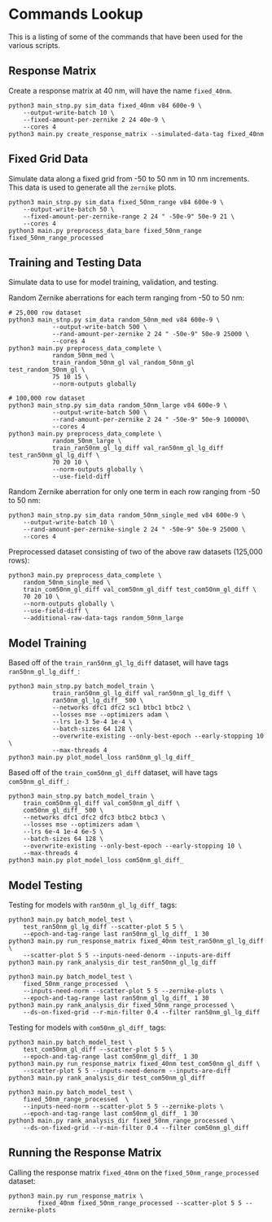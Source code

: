 # Commands Lookup

This is a listing of some of the commands that have been used for the various scripts.

## Response Matrix

Create a response matrix at 40 nm, will have the name `fixed_40nm`.

    python3 main_stnp.py sim_data fixed_40nm v84 600e-9 \
        --output-write-batch 10 \
        --fixed-amount-per-zernike 2 24 40e-9 \
        --cores 4
    python3 main.py create_response_matrix --simulated-data-tag fixed_40nm

## Fixed Grid Data

Simulate data along a fixed grid from -50 to 50 nm in 10 nm increments.
This data is used to generate all the `zernike` plots.

    python3 main_stnp.py sim_data fixed_50nm_range v84 600e-9 \
        --output-write-batch 50 \
        --fixed-amount-per-zernike-range 2 24 " -50e-9" 50e-9 21 \
        --cores 4
    python3 main.py preprocess_data_bare fixed_50nm_range fixed_50nm_range_processed

## Training and Testing Data

Simulate data to use for model training, validation, and testing.

Random Zernike aberrations for each term ranging from -50 to 50 nm:

    # 25,000 row dataset
    python3 main_stnp.py sim_data random_50nm_med v84 600e-9 \
                --output-write-batch 500 \
                --rand-amount-per-zernike 2 24 " -50e-9" 50e-9 25000 \
                --cores 4
    python3 main.py preprocess_data_complete \
                random_50nm_med \
                train_random_50nm_gl val_random_50nm_gl test_random_50nm_gl \
                75 10 15 \
                --norm-outputs globally

    # 100,000 row dataset
    python3 main_stnp.py sim_data random_50nm_large v84 600e-9 \
                --output-write-batch 500 \
                --rand-amount-per-zernike 2 24 " -50e-9" 50e-9 100000\
                --cores 4
    python3 main.py preprocess_data_complete \
                random_50nm_large \
                train_ran50nm_gl_lg_diff val_ran50nm_gl_lg_diff test_ran50nm_gl_lg_diff \
                70 20 10 \
                --norm-outputs globally \
                --use-field-diff

Random Zernike aberration for only one term in each row ranging from -50 to 50 nm:

    python3 main_stnp.py sim_data random_50nm_single_med v84 600e-9 \
        --output-write-batch 10 \
        --rand-amount-per-zernike-single 2 24 " -50e-9" 50e-9 25000 \
        --cores 4

Preprocessed dataset consisting of two of the above raw datasets (125,000 rows):

    python3 main.py preprocess_data_complete \
        random_50nm_single_med \
        train_com50nm_gl_diff val_com50nm_gl_diff test_com50nm_gl_diff \
        70 20 10 \
        --norm-outputs globally \
        --use-field-diff \
        --additional-raw-data-tags random_50nm_large

## Model Training

Based off of the `train_ran50nm_gl_lg_diff` dataset, will have tags `ran50nm_gl_lg_diff_`:

    python3 main_stnp.py batch_model_train \
                train_ran50nm_gl_lg_diff val_ran50nm_gl_lg_diff \
                ran50nm_gl_lg_diff_ 500 \
                --networks dfc1 dfc2 sc1 btbc1 btbc2 \
                --losses mse --optimizers adam \
                --lrs 1e-3 5e-4 1e-4 \
                --batch-sizes 64 128 \
                --overwrite-existing --only-best-epoch --early-stopping 10 \
                --max-threads 4
    python3 main.py plot_model_loss ran50nm_gl_lg_diff_

Based off of the `train_com50nm_gl_diff` dataset, will have tags `com50nm_gl_diff_`:

    python3 main_stnp.py batch_model_train \
        train_com50nm_gl_diff val_com50nm_gl_diff \
        com50nm_gl_diff_ 500 \
        --networks dfc1 dfc2 dfc3 btbc2 btbc3 \
        --losses mse --optimizers adam \
        --lrs 6e-4 1e-4 6e-5 \
        --batch-sizes 64 128 \
        --overwrite-existing --only-best-epoch --early-stopping 10 \
        --max-threads 4
    python3 main.py plot_model_loss com50nm_gl_diff_

## Model Testing

Testing for models with `ran50nm_gl_lg_diff_` tags:

    python3 main.py batch_model_test \
        test_ran50nm_gl_lg_diff --scatter-plot 5 5 \
        --epoch-and-tag-range last ran50nm_gl_lg_diff_ 1 30
    python3 main.py run_response_matrix fixed_40nm test_ran50nm_gl_lg_diff \
        --scatter-plot 5 5 --inputs-need-denorm --inputs-are-diff
    python3 main.py rank_analysis_dir test_ran50nm_gl_lg_diff

    python3 main.py batch_model_test \
        fixed_50nm_range_processed  \
        --inputs-need-norm --scatter-plot 5 5 --zernike-plots \
        --epoch-and-tag-range last ran50nm_gl_lg_diff_ 1 30
    python3 main.py rank_analysis_dir fixed_50nm_range_processed \
        --ds-on-fixed-grid --r-min-filter 0.4 --filter ran50nm_gl_lg_diff

Testing for models with `com50nm_gl_diff_` tags:

    python3 main.py batch_model_test \
        test_com50nm_gl_diff --scatter-plot 5 5 \
        --epoch-and-tag-range last com50nm_gl_diff_ 1 30
    python3 main.py run_response_matrix fixed_40nm test_com50nm_gl_diff \
        --scatter-plot 5 5 --inputs-need-denorm --inputs-are-diff
    python3 main.py rank_analysis_dir test_com50nm_gl_diff

    python3 main.py batch_model_test \
        fixed_50nm_range_processed  \
        --inputs-need-norm --scatter-plot 5 5 --zernike-plots \
        --epoch-and-tag-range last com50nm_gl_diff_ 1 30
    python3 main.py rank_analysis_dir fixed_50nm_range_processed \
        --ds-on-fixed-grid --r-min-filter 0.4 --filter com50nm_gl_diff


## Running the Response Matrix

Calling the response matrix `fixed_40nm` on the `fixed_50nm_range_processed` dataset:

    python3 main.py run_response_matrix \
            fixed_40nm fixed_50nm_range_processed --scatter-plot 5 5 --zernike-plots
